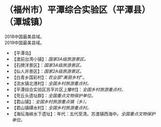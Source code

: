 # （福州市）平潭综合实验区（平潭县）（潭城镇）
2018中国最美县域。  
2019中国最美县域。  

* 【平潭岛】
* 【澳前台湾小镇】：*国家3A级旅游景区。*
* 【石牌洋景区】：*国家3A级旅游景区。*
* 【仙人井景区】：*国家2A级旅游景区。*
* 【白青乡国彩村】：*农业部“美丽乡村”。*
* 【流水镇北港村】：*全国乡村旅游重点村。*
* 【平潭综合实验区苏平片区上攀村】：*全国乡村旅游重点村。*
* 【壳丘头遗址群】：*全国重点文物保护单位。*
* 【君山镇】：*全国乡村旅游重点镇（乡）。*
* 【君山镇磹水村】：*全国乡村旅游重点村。*  
* 【海坛海峡水下遗址】：年代：五代至清。苏澳镇西海中。*全国重点文物保护单位。*